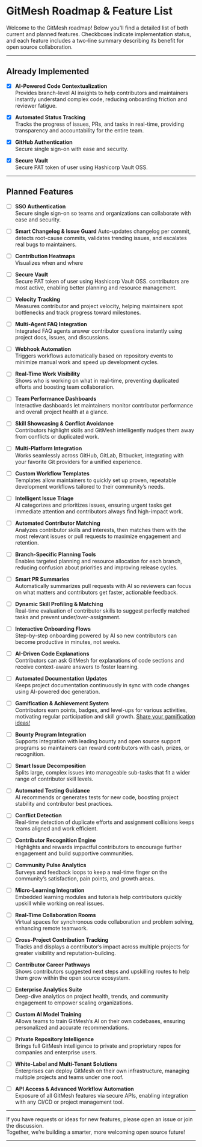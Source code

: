 # GitMesh Roadmap & Feature List

Welcome to the GitMesh roadmap! Below you'll find a detailed list of both current and planned features. Checkboxes indicate implementation status, and each feature includes a two-line summary describing its benefit for open source collaboration.

***

## Already Implemented

- [x] **AI-Powered Code Contextualization**  
  Provides branch-level AI insights to help contributors and maintainers instantly understand complex code, reducing onboarding friction and reviewer fatigue.

- [x] **Automated Status Tracking**  
  Tracks the progress of issues, PRs, and tasks in real-time, providing transparency and accountability for the entire team.

- [x] **GitHub Authentication**  
  Secure single sign-on with ease and security.

- [x] **Secure Vault**  
  Secure PAT token of user using Hashicorp Vault OSS.

***

## Planned Features

- [ ] **SSO Authentication**  
  Secure single sign-on so teams and organizations can collaborate with ease and security.

- [ ] **Smart Changelog & Issue Guard**
  Auto-updates changelog per commit, detects root-cause commits, validates trending issues, and escalates real bugs to maintainers.

- [ ] **Contribution Heatmaps**  
  Visualizes when and where
  
- [ ] **Secure Vault**  
  Secure PAT token of user using Hashicorp Vault OSS. contributors are most active, enabling better planning and resource management.

- [ ] **Velocity Tracking**  
  Measures contributor and project velocity, helping maintainers spot bottlenecks and track progress toward milestones.

- [ ] **Multi-Agent FAQ Integration**  
  Integrated FAQ agents answer contributor questions instantly using project docs, issues, and discussions.

- [ ] **Webhook Automation**  
  Triggers workflows automatically based on repository events to minimize manual work and speed up development cycles.

- [ ] **Real-Time Work Visibility**  
  Shows who is working on what in real-time, preventing duplicated efforts and boosting team collaboration.

- [ ] **Team Performance Dashboards**  
  Interactive dashboards let maintainers monitor contributor performance and overall project health at a glance.

- [ ] **Skill Showcasing & Conflict Avoidance**  
  Contributors highlight skills and GitMesh intelligently nudges them away from conflicts or duplicated work.

- [ ] **Multi-Platform Integration**  
  Works seamlessly across GitHub, GitLab, Bitbucket, integrating with your favorite Git providers for a unified experience.

- [ ] **Custom Workflow Templates**  
  Templates allow maintainers to quickly set up proven, repeatable development workflows tailored to their community’s needs.

- [ ] **Intelligent Issue Triage**  
  AI categorizes and prioritizes issues, ensuring urgent tasks get immediate attention and contributors always find high-impact work.

- [ ] **Automated Contributor Matching**  
  Analyzes contributor skills and interests, then matches them with the most relevant issues or pull requests to maximize engagement and retention.

- [ ] **Branch-Specific Planning Tools**  
  Enables targeted planning and resource allocation for each branch, reducing confusion about priorities and improving release cycles.

- [ ] **Smart PR Summaries**  
  Automatically summarizes pull requests with AI so reviewers can focus on what matters and contributors get faster, actionable feedback.

- [ ] **Dynamic Skill Profiling & Matching**  
  Real-time evaluation of contributor skills to suggest perfectly matched tasks and prevent under/over-assignment.

- [ ] **Interactive Onboarding Flows**  
  Step-by-step onboarding powered by AI so new contributors can become productive in minutes, not weeks.

- [ ] **AI-Driven Code Explanations**  
  Contributors can ask GitMesh for explanations of code sections and receive context-aware answers to foster learning.

- [ ] **Automated Documentation Updates**  
  Keeps project documentation continuously in sync with code changes using AI-powered doc generation.

- [ ] **Gamification & Achievement System**  
  Contributors earn points, badges, and level-ups for various activities, motivating regular participation and skill growth. [Share your gamification ideas!](GAMIFICATION_IDEAS.md)

- [ ] **Bounty Program Integration**  
  Supports integration with leading bounty and open source support programs so maintainers can reward contributors with cash, prizes, or recognition.

- [ ] **Smart Issue Decomposition**  
  Splits large, complex issues into manageable sub-tasks that fit a wider range of contributor skill levels.

- [ ] **Automated Testing Guidance**  
  AI recommends or generates tests for new code, boosting project stability and contributor best practices.

- [ ] **Conflict Detection**  
  Real-time detection of duplicate efforts and assignment collisions keeps teams aligned and work efficient.

- [ ] **Contributor Recognition Engine**  
  Highlights and rewards impactful contributors to encourage further engagement and build supportive communities.

- [ ] **Community Pulse Analytics**  
  Surveys and feedback loops to keep a real-time finger on the community’s satisfaction, pain points, and growth areas.

- [ ] **Micro-Learning Integration**  
  Embedded learning modules and tutorials help contributors quickly upskill while working on real issues.

- [ ] **Real-Time Collaboration Rooms**  
  Virtual spaces for synchronous code collaboration and problem solving, enhancing remote teamwork.

- [ ] **Cross-Project Contribution Tracking**  
  Tracks and displays a contributor’s impact across multiple projects for greater visibility and reputation-building.

- [ ] **Contributor Career Pathways**  
  Shows contributors suggested next steps and upskilling routes to help them grow within the open source ecosystem.

- [ ] **Enterprise Analytics Suite**  
  Deep-dive analytics on project health, trends, and community engagement to empower scaling organizations.

- [ ] **Custom AI Model Training**  
  Allows teams to train GitMesh’s AI on their own codebases, ensuring personalized and accurate recommendations.

- [ ] **Private Repository Intelligence**  
  Brings full GitMesh intelligence to private and proprietary repos for companies and enterprise users.

- [ ] **White-Label and Multi-Tenant Solutions**  
  Enterprises can deploy GitMesh on their own infrastructure, managing multiple projects and teams under one roof.

- [ ] **API Access & Advanced Workflow Automation**  
  Exposure of all GitMesh features via secure APIs, enabling integration with any CI/CD or project management tool.

***

If you have requests or ideas for new features, please open an issue or join the discussion.  
Together, we’re building a smarter, more welcoming open source future!

---